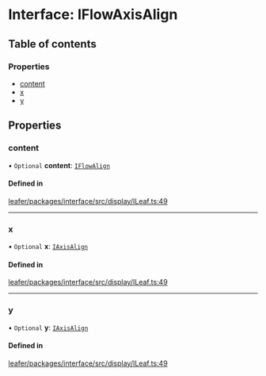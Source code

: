 # Interface: IFlowAxisAlign

## Table of contents

### Properties

- [content](IFlowAxisAlign.md#content)
- [x](IFlowAxisAlign.md#x)
- [y](IFlowAxisAlign.md#y)

## Properties

### content

• `Optional` **content**: [`IFlowAlign`](../modules.md#iflowalign)

#### Defined in

[leafer/packages/interface/src/display/ILeaf.ts:49](https://github.com/leaferjs/leafer/blob/c7e50b8/packages/interface/src/display/ILeaf.ts#L49)

___

### x

• `Optional` **x**: [`IAxisAlign`](../modules.md#iaxisalign)

#### Defined in

[leafer/packages/interface/src/display/ILeaf.ts:49](https://github.com/leaferjs/leafer/blob/c7e50b8/packages/interface/src/display/ILeaf.ts#L49)

___

### y

• `Optional` **y**: [`IAxisAlign`](../modules.md#iaxisalign)

#### Defined in

[leafer/packages/interface/src/display/ILeaf.ts:49](https://github.com/leaferjs/leafer/blob/c7e50b8/packages/interface/src/display/ILeaf.ts#L49)
